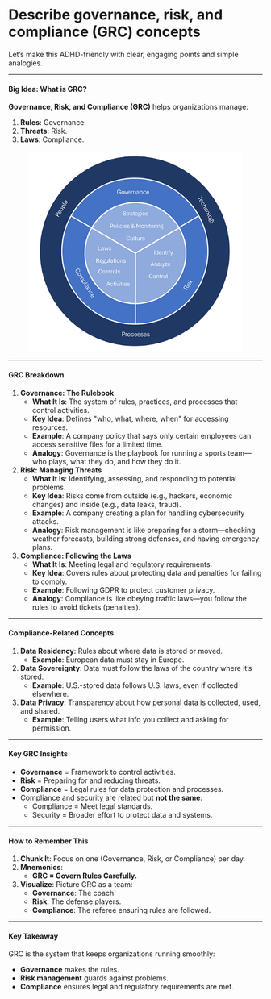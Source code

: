 # Describe governance, risk, and compliance (GRC) concepts

Let’s make this ADHD-friendly with clear, engaging points and simple analogies.

***

#### **Big Idea: What is GRC?**

**Governance, Risk, and Compliance (GRC)** helps organizations manage:

1. **Rules**: Governance.
2. **Threats**: Risk.
3. **Laws**: Compliance.

<figure><img src="../../.gitbook/assets/image (2).png" alt=""><figcaption></figcaption></figure>

***

#### **GRC Breakdown**

1. **Governance: The Rulebook**
   * **What It Is**: The system of rules, practices, and processes that control activities.
   * **Key Idea**: Defines "who, what, where, when" for accessing resources.
   * **Example**: A company policy that says only certain employees can access sensitive files for a limited time.
   * **Analogy**: Governance is the playbook for running a sports team—who plays, what they do, and how they do it.
2. **Risk: Managing Threats**
   * **What It Is**: Identifying, assessing, and responding to potential problems.
   * **Key Idea**: Risks come from outside (e.g., hackers, economic changes) and inside (e.g., data leaks, fraud).
   * **Example**: A company creating a plan for handling cybersecurity attacks.
   * **Analogy**: Risk management is like preparing for a storm—checking weather forecasts, building strong defenses, and having emergency plans.
3. **Compliance: Following the Laws**
   * **What It Is**: Meeting legal and regulatory requirements.
   * **Key Idea**: Covers rules about protecting data and penalties for failing to comply.
   * **Example**: Following GDPR to protect customer privacy.
   * **Analogy**: Compliance is like obeying traffic laws—you follow the rules to avoid tickets (penalties).

***

#### **Compliance-Related Concepts**

1. **Data Residency**: Rules about where data is stored or moved.
   * **Example**: European data must stay in Europe.
2. **Data Sovereignty**: Data must follow the laws of the country where it’s stored.
   * **Example**: U.S.-stored data follows U.S. laws, even if collected elsewhere.
3. **Data Privacy**: Transparency about how personal data is collected, used, and shared.
   * **Example**: Telling users what info you collect and asking for permission.

***

#### **Key GRC Insights**

* **Governance** = Framework to control activities.
* **Risk** = Preparing for and reducing threats.
* **Compliance** = Legal rules for data protection and processes.
* Compliance and security are related but **not the same**:
  * Compliance = Meet legal standards.
  * Security = Broader effort to protect data and systems.

***

#### **How to Remember This**

1. **Chunk It**: Focus on one (Governance, Risk, or Compliance) per day.
2. **Mnemonics**:
   * **GRC = Govern Rules Carefully.**
3. **Visualize**: Picture GRC as a team:
   * **Governance**: The coach.
   * **Risk**: The defense players.
   * **Compliance**: The referee ensuring rules are followed.

***

#### **Key Takeaway**

GRC is the system that keeps organizations running smoothly:

* **Governance** makes the rules.
* **Risk management** guards against problems.
* **Compliance** ensures legal and regulatory requirements are met.
